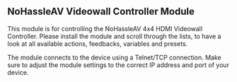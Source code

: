 ## NoHassleAV Videowall Controller Module

This module is for controlling the NoHassleAV 4x4 HDMI Videowall Controller. Please install the module and scroll through the lists, to have a look at all available actions, feedbacks, variables and presets.

The module connects to the device using a Telnet/TCP connection. Make sure to adjust the module settings to the correct IP address and port of your device.

